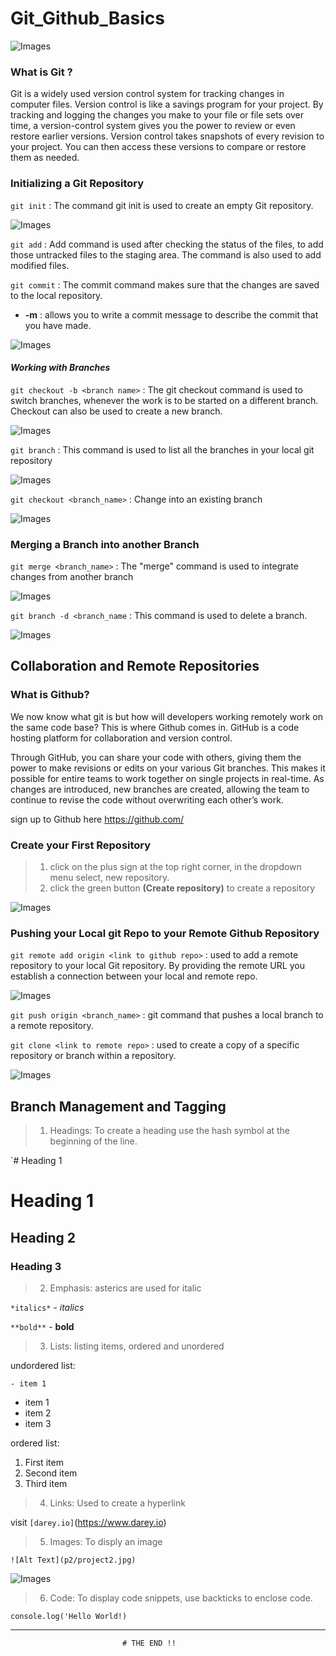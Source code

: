 # Git_Github_Basics

![Images](images/featured.jpg)


### What is Git ?

Git is a widely used version control system for tracking changes in computer files. Version control is like a savings program for your project. By tracking and logging the changes you make to your file or file sets over time, a version-control system gives you the power to review or even restore earlier versions. Version control takes snapshots of every revision to your project. You can then access these versions to compare or restore them as needed.


### **Initializing a Git Repository**


`git init` : The command git init is used to create an empty Git repository.

![Images](images/Screenshot_1.png)

`git add` : Add command is used after checking the status of the files, to add those untracked files to the staging area. The command is also used to add modified files. 

`git commit` : The commit command makes sure that the changes are saved to the local repository.
  - **-m** : allows you to write a commit message to describe the commit that you have made.


![Images](images/Screenshot_2.png)

#### *Working with Branches*

`git checkout -b <branch name>` : The git checkout command is used to switch branches, whenever the work is to be started on a different branch.
Checkout can also be used to create a new branch.


![Images](images/Screenshot_3.png)

`git branch` : This command is used to list all the branches in your local git repository


![Images](images/Screenshot_5.png)

`git checkout <branch_name>` : Change into an existing branch

![Images](images/Screenshot_6.png)

### **Merging a Branch into another Branch**

`git merge <branch_name>` : The "merge" command is used to integrate changes from another branch

![Images](images/Screenshot_7.png)

`git branch -d <branch_name` : This command is used to delete a branch.

![Images](images/Screenshot_9.png)

## **Collaboration and Remote Repositories**

### What is Github?

We now know what git is but how will developers working remotely work on the same code base? This is where Github comes in. GitHub is a code hosting platform for collaboration and version control.

Through GitHub, you can share your code with others, giving them the power to make revisions or edits on your various Git branches. This makes it possible for entire teams to work together on single projects in real-time. As changes are introduced, new branches are created, allowing the team to continue to revise the code without overwriting each other’s work. 

sign up to Github here https://github.com/

### Create your First Repository

  > 1. click on the plus sign at the top right corner, in the dropdown menu select, new repository.
  > 2. click the green button **(Create repository)** to create a repository

![Images](images/Screenshot_8.png)

### Pushing your Local git Repo to your Remote Github Repository

`git remote add origin <link to github repo>` : used to add a remote repository to your local Git repository. By providing the remote URL you establish a connection between your local and remote repo.

![Images](images/Screenshot_10.png)

`git push origin <branch_name>` : git command that pushes a local branch to a remote repository.

`git clone <link to remote repo>` : used to create a copy of a specific repository or branch within a repository.

![Images](images/Screenshot_11.png)

## **Branch Management and Tagging**

  > 1. Headings: To create a heading use the hash symbol at the beginning of the line. 

  `# Heading 1  

# Heading 1
## Heading 2
### Heading 3

 > 2. Emphasis: asterics are used for italic

 `*italics*` - *italics*
   
 `**bold**` - **bold**

 > 3. Lists: listing items, ordered and unordered

 undordered list:

 `- item 1` 

 - item 1
 - item 2
 - item 3

 ordered list:

 1. First item
 2. Second item
 3. Third item

 > 4. Links: Used to create a hyperlink

 visit `[darey.io]`(https://www.darey.io)

 > 5. Images: To disply an image

`![Alt Text](p2/project2.jpg)`

![Images](images/project2.jpg)

 > 6. Code: To display code snippets, use backticks to enclose code.

 `console.log('Hello World!)`


 *******

                             # THE END !! 















